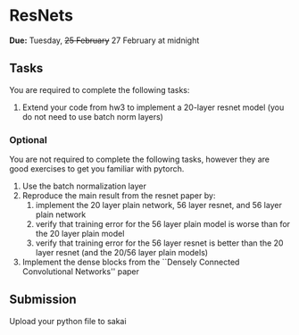 # ResNets

**Due:** Tuesday, ~~25 February~~ 27 February at midnight

## Tasks

You are required to complete the following tasks:

1. Extend your code from hw3 to implement a 20-layer resnet model (you do not need to use batch norm layers)

### Optional

You are not required to complete the following tasks,
however they are good exercises to get you familiar with pytorch.

1. Use the batch normalization layer
1. Reproduce the main result from the resnet paper by:
    1. implement the 20 layer plain network, 56 layer resnet, and 56 layer plain network
    1. verify that training error for the 56 layer plain model is worse than for the 20 layer plain model
    1. verify that training error for the 56 layer resnet is better than the 20 layer resnet (and the 20/56 layer plain models)
1. Implement the dense blocks from the ``Densely Connected Convolutional Networks'' paper

## Submission

Upload your python file to sakai

